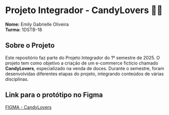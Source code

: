 # **Projeto Integrador - CandyLovers 🍩✨**

**Nome:** Emily Gabrielle Oliveira  
**Turma:** 1DSTB-18  

## **Sobre o Projeto**  
Este repositório faz parte do Projeto Integrador do 1º semestre de 2025. O projeto tem como objetivo a criação de um e-commerce fictício chamado **CandyLovers**, especializado na venda de doces. Durante o semestre, foram desenvolvidas diferentes etapas do projeto, integrando conteúdos de várias disciplinas.

## Link para o protótipo no Figma  
[FIGMA - CandyLovers](https://www.figma.com/design/Lm51OhikcTObM03orwJvbf/Untitled?node-id=0-1&t=hynijYkuVrf1WDK0-1)
